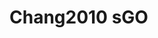 <a name="material" />

# Chang2010 sGO
<script type="application/ld+json">
  {
    "@context": "https://schema.org/",
    "@type": "ChemicalSubstance",
    "http://purl.org/dc/terms/conformsTo":
      {
        "@type": "CreativeWork",
        "@id": "https://bioschemas.org/profiles/ChemicalSubstance/0.4-RELEASE/"
      },
    "@id": "https://egonw.github.io/nanowiki/nanowiki425.html#material",
    "name": "Chang2010 sGO",
    "sameAs": "http://127.0.0.1/mediawiki/index.php/Special:URIResolver/Chang2010_sGO"
  }
</script>

